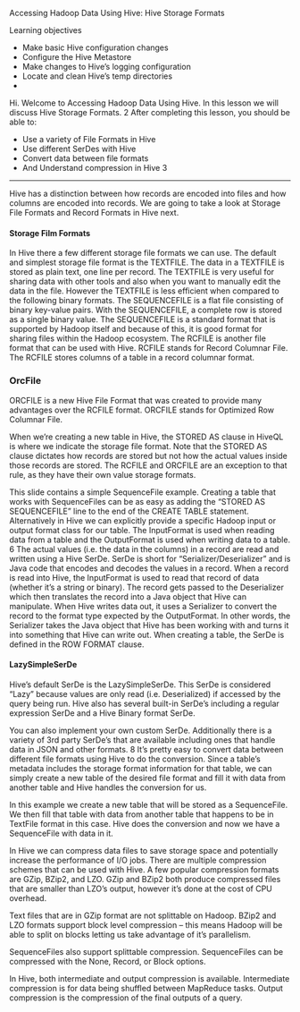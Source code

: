 Accessing Hadoop Data Using Hive: Hive Storage Formats

Learning objectives

- Make basic Hive configuration changes
- Configure the Hive Metastore
- Make changes to Hive’s logging configuration
- Locate and clean Hive’s temp directories
-
Hi. Welcome to Accessing Hadoop Data Using Hive. In this lesson we will discuss Hive
Storage Formats.
2
After completing this lesson, you should be able to:
- Use a variety of File Formats in Hive
- Use different SerDes with Hive
- Convert data between file formats
- And Understand compression in Hive
3
-------------------------------------------------------------
Hive has a distinction between how records are encoded into files and how columns are
encoded into records. We are going to take a look at Storage File Formats and Record
Formats in Hive next.

#### Storage Film Formats

In Hive there a few different storage file formats we can use. The default and simplest storage file format is the TEXTFILE. The data in a TEXTFILE is stored as plain text, one line per record. The TEXTFILE is very useful for sharing data with other tools and also
when you want to manually edit the data in the file. However the TEXTFILE is less
efficient when compared to the following binary formats.
The SEQUENCEFILE is a flat file consisting of binary key-value pairs. With the
SEQUENCEFILE, a complete row is stored as a single binary value. The
SEQUENCEFILE is a standard format that is supported by Hadoop itself and because of
this, it is good format for sharing files within the Hadoop ecosystem.
The RCFILE is another file format that can be used with Hive. RCFILE stands for
Record Columnar File. The RCFILE stores columns of a table in a record columnar
format.

### OrcFile
ORCFILE is a new Hive File Format that was created to provide many advantages over
the RCFILE format. ORCFILE stands for Optimized Row Columnar File. 


When we’re creating a new table in Hive, the STORED AS clause in HiveQL is where
we indicate the storage file format. Note that the STORED AS clause dictates how
records are stored but not how the actual values inside those records are stored. The
RCFILE and ORCFILE are an exception to that rule, as they have their own value storage
formats.

This slide contains a simple SequenceFile example. Creating a table that works with
SequenceFiles can be as easy as adding the “STORED AS SEQUENCEFILE” line to the
end of the CREATE TABLE statement.
Alternatively in Hive we can explicitly provide a specific Hadoop input or output format
class for our table. The InputFormat is used when reading data from a table and the
OutputFormat is used when writing data to a table.
6
The actual values (i.e. the data in the columns) in a record are read and written using a
Hive SerDe. SerDe is short for “Serializer/Deserializer” and is Java code that encodes
and decodes the values in a record.
When a record is read into Hive, the InputFormat is used to read that record of data
(whether it’s a string or binary). The record gets passed to the Deserializer which then
translates the record into a Java object that Hive can manipulate.
When Hive writes data out, it uses a Serializer to convert the record to the format type
expected by the OutputFormat. In other words, the Serializer takes the Java object that
Hive has been working with and turns it into something that Hive can write out.
When creating a table, the SerDe is defined in the ROW FORMAT clause.

#### LazySimpleSerDe
Hive’s default SerDe is the LazySimpleSerDe. This SerDe is considered “Lazy” because
values are only read (i.e. Deserialized) if accessed by the query being run.
Hive also has several built-in SerDe’s including a regular expression SerDe and a Hive
Binary format SerDe.

You can also implement your own custom SerDe. Additionally there is a variety of 3rd
party SerDe’s that are available including ones that handle data in JSON and other
formats.
8
It’s pretty easy to convert data between different file formats using Hive to do the
conversion. Since a table’s metadata includes the storage format information for that
table, we can simply create a new table of the desired file format and fill it with data from
another table and Hive handles the conversion for us. 

In this example we create a new table that will be stored as a SequenceFile. We then fill
that table with data from another table that happens to be in TextFile format in this case.
Hive does the conversion and now we have a SequenceFile with data in it.

In Hive we can compress data files to save storage space and potentially increase the
performance of I/O jobs. There are multiple compression schemes that can be used with
Hive. A few popular compression formats are GZip, BZip2, and LZO. GZip and BZip2
both produce compressed files that are smaller than LZO’s output, however it’s done at
the cost of CPU overhead.

Text files that are in GZip format are not splittable on Hadoop. BZip2 and LZO formats
support block level compression – this means Hadoop will be able to split on blocks
letting us take advantage of it’s parallelism.

SequenceFiles also support splittable compression. SequenceFiles can be compressed
with the None, Record, or Block options.


In Hive, both intermediate and output compression is available. Intermediate compression
is for data being shuffled between MapReduce tasks. Output compression is the
compression of the final outputs of a query.
 
